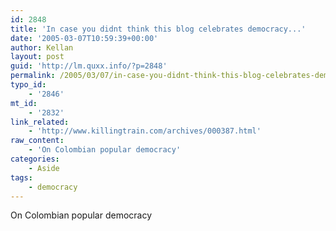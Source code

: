 ```yaml
---
id: 2848
title: 'In case you didnt think this blog celebrates democracy...'
date: '2005-03-07T10:59:39+00:00'
author: Kellan
layout: post
guid: 'http://lm.quxx.info/?p=2848'
permalink: /2005/03/07/in-case-you-didnt-think-this-blog-celebrates-democracy/
typo_id:
    - '2846'
mt_id:
    - '2832'
link_related:
    - 'http://www.killingtrain.com/archives/000387.html'
raw_content:
    - 'On Colombian popular democracy'
categories:
    - Aside
tags:
    - democracy
---
```


On Colombian popular democracy